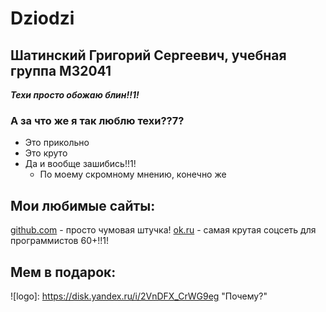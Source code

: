 # Dziodzi

## Шатинский Григорий Сергеевич, учебная группа M32041

***Техи просто обожаю блин!!1!***
### А за что же я так люблю техи??7?

+ Это прикольно
+ Это круто
+ Да и вообще зашибись!!1!
  + По моему скромному мнению, конечно же 


## Мои любимые сайты:

[github.com](http://github.com/) - просто чумовая штучка!
[ok.ru](http://ok.ru/) - самая крутая соцсеть для программистов 60+!!1!

## Мем в подарок:

![logo]: https://disk.yandex.ru/i/2VnDFX_CrWG9eg "Почему?"
